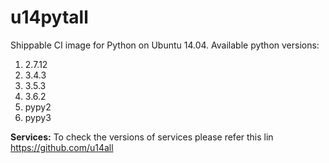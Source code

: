 # u14pytall

Shippable CI image for Python on Ubuntu 14.04. Available python versions:

1. 2.7.12
1. 3.4.3
1. 3.5.3
1. 3.6.2
1. pypy2
1. pypy3

**Services:**
To check the versions of services please refer this lin https://github.com/u14all 
